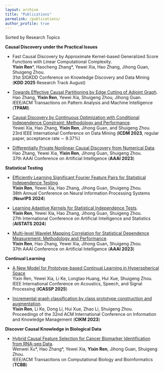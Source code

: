 ```yaml
---
layout: archive
title: "Publications"
permalink: /publications/
author_profile: true
---
```


Sorted by Research Topics

**Causal Discovery under the Practical Issues**

- Fast Causal Discovery by Approximate Kernel-based Generalized Score Functions with Linear Computational Complexity.  
  **Yixin Ren**\*, Haocheng Zhang\*, Yewei Xia, Hao Zhang, Jihong Guan, Shuigeng Zhou.  
  31st SIGKDD Conference on Knowledge Discovery and Data Mining (**KDD 2025** Research Track August)

- [Towards Effective Causal Partitioning by Edge Cutting of Adjoint Graph](https://ieeexplore.ieee.org/abstract/document/10614830).  
  Hao Zhang, **Yixin Ren**, Yewei Xia, Shuigeng Zhou, Jihong Guan.  
  IEEE/ACM Transactions on Pattern Analysis and Machine Intelligence (**TPAMI**)
  
- [Causal Discovery by Continuous Optimization with Conditional Independence Constraint: Methodology and Performance](https://ieeexplore.ieee.org/abstract/document/10415743).  
  Yewei Xia, Hao Zhang, **Yixin Ren**, Jihong Guan, and Shuigeng Zhou.  
  23rd IEEE International Conference on Data Mining (**ICDM 2023**, regular paper, acceptance rate $\sim$ 9.37%)

- [Differentially Private Nonlinear Causal Discovery from Numerical Data](https://ojs.aaai.org/index.php/AAAI/article/view/26452).  
  Hao Zhang, Yewei Xia, **Yixin Ren**, Jihong Guan, Shuigeng Zhou.  
  37th AAAI Conference on Artificial Intelligence (**AAAI 2023**)   

**Statistical Testing**

- [Efficiently Learning Significant Fourier Feature Pairs for Statistical Independence Testing](https://openreview.net/pdf?id=BEiqNQZIky).  
  **Yixin Ren**, Yewei Xia, Hao Zhang, Jihong Guan, Shuigeng Zhou.  
  38th Annual Conference on Neural Information Processing Systems (**NeurIPS 2024**)  

- [Learning Adaptive Kernels for Statistical Independence Tests](https://proceedings.mlr.press/v238/ren24a/ren24a.pdf).  
  **Yixin Ren**, Yewei Xia, Hao Zhang, Jihong Guan, Shuigeng Zhou.  
  27th International Conference on Artificial Intelligence and Statistics (**AISTATS 2024**)

- [Multi-level Wavelet Mapping Correlation for Statistical Dependence Measurement: Methodology and Performance](https://ojs.aaai.org/index.php/AAAI/article/view/25799).  
  **Yixin Ren**, Hao Zhang, Yewei Xia, Jihong Guan, Shuigeng Zhou.  
  37th AAAI Conference on Artificial Intelligence (**AAAI 2023**)     

**Continual Learning**
- [A New Model for Prototype-based Continual Learning in Hyperspherical Space]()  
  Yixin Ren, Yewei Xia, Li Ke, Longtao Huang, Hui Xue, Shuigeng Zhou.  
  IEEE International Conference on Acoustics, Speech, and Signal Processing (**ICASSP 2025**)
  
- [Incremental graph classification by class prototype construction and augmentation](https://dl.acm.org/doi/abs/10.1145/3583780.3614932).   
  **Yixin Ren**, Li Ke, Dong Li, Hui Xue, Zhao Li, Shuigeng Zhou.    
  Proceedings of the 32nd ACM International Conference on Information and Knowledge Management (**CIKM 2023**)

**Discover Causal Knowledge in Biological Data**

- [Hybrid Causal Feature Selection for Cancer Biomarker Identification from RNA-seq Data](https://ieeexplore.ieee.org/abstract/document/10541056).  
  Wenwei Xu\*, Hao Zhang\*, Yewei Xia, **Yixin Ren**, Jihong Guan, Shuigeng Zhou.  
  IEEE/ACM Transactions on Computational Biology and Bioinformatics (**TCBB**)
  

